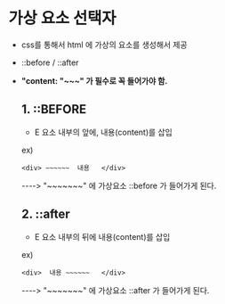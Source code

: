 # 가상 요소 선택자

- css를 통해서 html 에 가상의 요소를 생성해서 제공

- ::before / ::after

- **"content: "~~~" 가 필수로 꼭 들어가야 함.**

  ## 1. ::BEFORE

  - E 요소 내부의 앞에, 내용(content)를 삽입

  ex)

  ```
  <div> ~~~~~~  내용   </div>
  ```

  ----> "~~~~~~~" 에 가상요소 ::before 가 들어가게 된다.

  

  ## 2. ::after

  - E 요소 내부의 뒤에 내용(content)를 삽입

  ex) 

  ``` 
  <div>  내용 ~~~~~~   </div>
  ```

  ----> "~~~~~~~" 에 가상요소 ::after 가 들어가게 된다.

  

  

